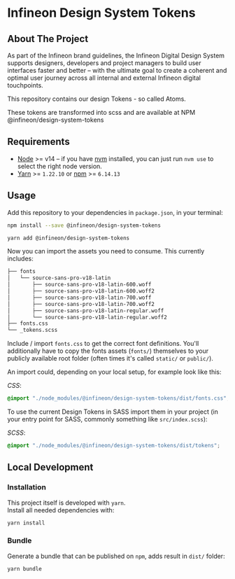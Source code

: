 # Infineon Design System Tokens
<!-- ABOUT THE PROJECT -->
## About The Project

As part of the Infineon brand guidelines, the Infineon Digital Design System supports designers, developers and project managers to build user interfaces faster and better – with the ultimate goal to create a coherent and optimal user journey across all internal and external Infineon digital touchpoints. 

This repository contains our design Tokens - so called Atoms.

These tokens are transformed into scss and are available at NPM @infineon/design-system-tokens

## Requirements

- [Node](https://nodejs.org/en/) >= v14 – if you have [nvm](https://github.com/creationix/nvm#node-version-manager---) installed, you can just run `nvm use` to select the right node version.
- [Yarn](https://classic.yarnpkg.com/en/) >= `1.22.10` or [npm](https://www.npmjs.com/) >= `6.14.13`

## Usage

Add this repository to your dependencies in `package.json`, in your terminal:
```bash
npm install --save @infineon/design-system-tokens
```

```bash
yarn add @infineon/design-system-tokens
```

Now you can import the assets you need to consume. This currently includes:
```bash
├── fonts
│   └── source-sans-pro-v18-latin
│       ├── source-sans-pro-v18-latin-600.woff
│       ├── source-sans-pro-v18-latin-600.woff2
│       ├── source-sans-pro-v18-latin-700.woff
│       ├── source-sans-pro-v18-latin-700.woff2
│       ├── source-sans-pro-v18-latin-regular.woff
│       └── source-sans-pro-v18-latin-regular.woff2
├── fonts.css
└── _tokens.scss
```

Include / import `fonts.css` to get the correct font definitions. You'll additionally have to copy the fonts assets (`fonts/`) themselves to your publicly available root folder (often times it's called `static/` or `public/`).

An import could, depending on your local setup, for example look like this:

*CSS*:
```css
@import "./node_modules/@infineon/design-system-tokens/dist/fonts.css";
```

To use the current Design Tokens in SASS import them in your project (in your entry point for SASS, commonly something like `src/index.scss`):

*SCSS*:
```scss
@import "./node_modules/@infineon/design-system-tokens/dist/tokens";
```

## Local Development

### Installation

This project itself is developed with `yarn`.  
Install all needed dependencies with:

```bash
yarn install
```

### Bundle

Generate a bundle that can be published on `npm`, adds result in `dist/` folder: 

```bash
yarn bundle
```
